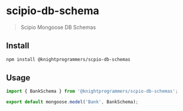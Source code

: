 # scipio-db-schema

> Scipio Mongoose DB Schemas

## Install

```bash
npm install @knightprogrammers/scpio-db-schemas
```

## Usage

```ts
import { BankSchema } from '@knightprogrammers/scpio-db-schemas';

export default mongoose.model('Bank', BankSchema);
```
